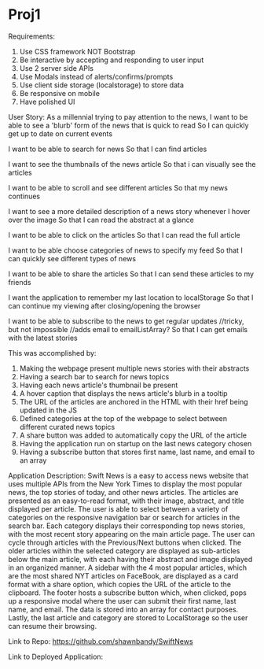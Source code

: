 # Proj1

Requirements:
1. Use CSS framework NOT Bootstrap
2. Be interactive by accepting and responding to user input 
3. Use 2 server side APIs
4. Use Modals instead of alerts/confirms/prompts
5. Use client side storage (localstorage) to store data
6. Be responsive on mobile 
7. Have polished UI



User Story: 
As a millennial trying to pay attention to the news, 
I want to be able to see a 'blurb' form of the news that is quick to read 
So I can quickly get up to date on current events

I want to be able to search for news
So that I can find articles

I want to see the thumbnails of the news article 
So that i can visually see the articles

I want to be able to scroll and see different articles 
So that my news continues 

I want to see a more detailed description of a news story whenever I hover over the image
So that I can read the abstract at a glance

I want to be able to click on the articles 
So that I can read the full article

I want to be able choose categories of news to specify my feed
So that I can quickly see different types of news

I want to be able to share the articles 
So that I can send these articles to my friends 

I want the application to remember my last location to localStorage
So that I can continue my viewing after closing/opening the browser 

I want to be able to subscribe to the news to get regular updates //tricky, but not impossible //adds email to emailListArray?
So that I can get emails with the latest stories

This was accomplished by: 
1. Making the webpage present multiple news stories with their abstracts 
2. Having a search bar to search for news topics
3. Having each news article's thumbnail be present
4. A hover caption that displays the news article's blurb in a tooltip
5. The URL of the articles are anchored in the HTML with their href being updated in the JS
6. Defined categories at the top of the webpage to select between different curated news topics
7. A share button was added to automatically copy the URL of the article
8. Having the application run on startup on the last news category chosen
9. Having a subscribe button that stores first name, last name, and email to an array

Application Description: 
Swift News is a easy to access news website that uses multiple APIs from the New York Times to display the most popular news, the top stories of today, and other news articles. The articles are presented as an easy-to-read format, with their image, abstract, and title displayed per article. The user is able to select between a variety of categories on the responsive navigation bar or search for articles in the search bar. Each category displays their corresponding top news stories, with the most recent story appearing on the main article page. The user can cycle through articles with the Previous/Next buttons when clicked. The older articles within the selected category are displayed as sub-articles below the main article, with each having their abstract and image displayed in an organized manner. A sidebar with the 4 most popular articles, which are the most shared NYT articles on FaceBook, are displayed as a card format with a share option, which copies the URL of the article to the clipboard. The footer hosts a subscribe button which, when clicked, pops up a responsive modal where the user can submit their first name, last name, and email. The data is stored into an array for contact purposes. Lastly, the last article and category are stored to LocalStorage so the user can resume their browsing.

Link to Repo: https://github.com/shawnbandy/SwiftNews

Link to Deployed Application: 

